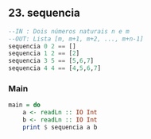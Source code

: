 ## 23. sequencia
```hs
--IN : Dois números naturais n e m
--OUT: Lista [m, m+1, m+2, ..., m+n-1]
sequencia 0 2 == []
sequencia 1 2 == [2]
sequencia 3 5 == [5,6,7]
sequencia 4 4 == [4,5,6,7]
```


<!--MAIN_BEGIN-->
### Main
```hs
main = do
    a <- readLn :: IO Int
    b <- readLn :: IO Int
    print $ sequencia a b

```
<!--MAIN_END-->
